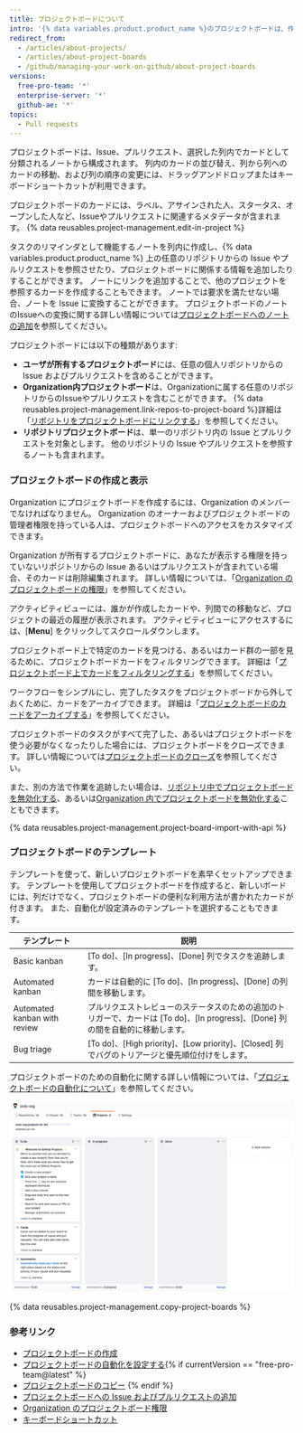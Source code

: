 ```yaml
---
title: プロジェクトボードについて
intro: '{% data variables.product.product_name %}のプロジェクトボードは、作業を整理して優先順位付けするための役に立ちます。 プロジェクトボードは、特定の機能の作業、包括的なロードマップ、さらにはリリースのチェックリストのためにも作成できます。 プロジェクトボードを使うと、要求に適したカスタマイズされたワークフローを作成する柔軟性が得られます。'
redirect_from:
  - /articles/about-projects/
  - /articles/about-project-boards
  - /github/managing-your-work-on-github/about-project-boards
versions:
  free-pro-team: '*'
  enterprise-server: '*'
  github-ae: '*'
topics:
  - Pull requests
---
```

プロジェクトボードは、Issue、プルリクエスト、選択した列内でカードとして分類されるノートから構成されます。 列内のカードの並び替え、列から列へのカードの移動、および列の順序の変更には、ドラッグアンドドロップまたはキーボードショートカットが利用できます。

プロジェクトボードのカードには、ラベル、アサインされた人、スタータス、オープンした人など、Issueやプルリクエストに関連するメタデータが含まれます。 {% data reusables.project-management.edit-in-project %}

タスクのリマインダとして機能するノートを列内に作成し、{% data variables.product.product_name %} 上の任意のリポジトリからの Issue やプルリクエストを参照させたり、プロジェクトボードに関係する情報を追加したりすることができます。 ノートにリンクを追加することで、他のプロジェクトを参照するカードを作成することもできます。 ノートでは要求を満たせない場合、ノートを Issue に変換することができます。 プロジェクトボードのノートのIssueへの変換に関する詳しい情報については[プロジェクトボードへのノートの追加](/articles/adding-notes-to-a-project-board)を参照してください。

プロジェクトボードには以下の種類があります:

- **ユーザが所有するプロジェクトボード**には、任意の個人リポジトリからの Issue およびプルリクエストを含めることができます。
- **Organization内プロジェクトボード**は、Organizationに属する任意のリポジトリからのIssueやプルリクエストを含むことができます。  {% data reusables.project-management.link-repos-to-project-board %}詳細は「[リポジトリをプロジェクトボードにリンクする](/articles/linking-a-repository-to-a-project-board)」を参照してください。
- **リポジトリプロジェクトボード**は、単一のリポジトリ内の Issue とプルリクエストを対象とします。 他のリポジトリの Issue やプルリクエストを参照するノートも含まれます。

### プロジェクトボードの作成と表示

Organization にプロジェクトボードを作成するには、Organization のメンバーでなければなりません。 Organization のオーナーおよびプロジェクトボードの管理者権限を持っている人は、プロジェクトボードへのアクセスをカスタマイズできます。

Organization が所有するプロジェクトボードに、あなたが表示する権限を持っていないリポジトリからの Issue あるいはプルリクエストが含まれている場合、そのカードは削除編集されます。  詳しい情報については、「[Organization のプロジェクトボードの権限](/articles/project-board-permissions-for-an-organization)」を参照してください。

アクティビティビューには、誰かが作成したカードや、列間での移動など、プロジェクトの最近の履歴が表示されます。 アクティビティビューにアクセスするには、[**Menu**] をクリックしてスクロールダウンします。

プロジェクトボード上で特定のカードを見つける、あるいはカード群の一部を見るために、プロジェクトボードカードをフィルタリングできます。 詳細は「[プロジェクトボード上でカードをフィルタリングする](/articles/filtering-cards-on-a-project-board)」を参照してください。

ワークフローをシンプルにし、完了したタスクをプロジェクトボードから外しておくために、カードをアーカイブできます。 詳細は「[プロジェクトボードのカードをアーカイブする](/articles/archiving-cards-on-a-project-board)」を参照してください。

プロジェクトボードのタスクがすべて完了した、あるいはプロジェクトボードを使う必要がなくなったりした場合には、プロジェクトボードをクローズできます。 詳しい情報については[プロジェクトボードのクローズ](/articles/closing-a-project-board)を参照してください。

また、別の方法で作業を追跡したい場合は、[リポジトリ中でプロジェクトボードを無効化する](/articles/disabling-project-boards-in-a-repository)、あるいは[Organization 内でプロジェクトボードを無効化する](/articles/disabling-project-boards-in-your-organization)こともできます。

{% data reusables.project-management.project-board-import-with-api %}

### プロジェクトボードのテンプレート

テンプレートを使って、新しいプロジェクトボードを素早くセットアップできます。 テンプレートを使用してプロジェクトボードを作成すると、新しいボードには、列だけでなく、プロジェクトボードの便利な利用方法が書かれたカードが付きます。 また、自動化が設定済みのテンプレートを選択することもできます。

| テンプレート                       | 説明                                                                             |
| ---------------------------- | ------------------------------------------------------------------------------ |
| Basic kanban                 | [To do]、[In progress]、[Done] 列でタスクを追跡します。                                      |
| Automated kanban             | カードは自動的に [To do]、[In progress]、[Done] の列間を移動します。                               |
| Automated kanban with review | プルリクエストレビューのステータスのための追加のトリガーで、カードは [To do]、[In progress]、[Done] 列の間を自動的に移動します。 |
| Bug triage                   | [To do]、[High priority]、[Low priority]、[Closed] 列でバグのトリアージと優先順位付けをします。         |

プロジェクトボードのための自動化に関する詳しい情報については、「[プロジェクトボードの自動化について](/articles/about-automation-for-project-boards)」を参照してください。

![basic kanban テンプレートでのプロジェクトボード](/assets/images/help/projects/project-board-basic-kanban-template.png)

{% data reusables.project-management.copy-project-boards %}

### 参考リンク

- [プロジェクトボードの作成](/articles/creating-a-project-board)
- [プロジェクトボードの自動化を設定する](/articles/editing-a-project-board){% if currentVersion == "free-pro-team@latest" %}
- [プロジェクトボードのコピー](/articles/copying-a-project-board)
{% endif %}
- [プロジェクトボードへの Issue およびプルリクエストの追加](/articles/adding-issues-and-pull-requests-to-a-project-board)
- [Organization のプロジェクトボード権限](/articles/project-board-permissions-for-an-organization)
- [キーボードショートカット](/articles/keyboard-shortcuts/#project-boards)
